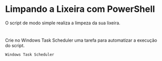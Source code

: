 # Limpando a Lixeira com PowerShell


O script de modo simple realiza a limpeza da sua lixeira. 

#

Crie no Windows Task Scheduler uma tarefa para automatizar a execução do script.

    Windows Task Scheduler
